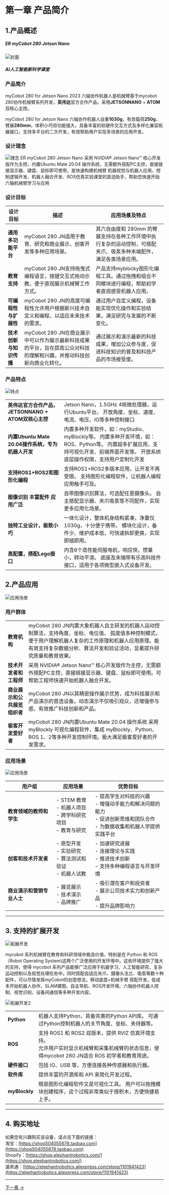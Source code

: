 # 第一章 产品简介
## 1.产品概述

##### ER myCobot 280 Jetson Nano

![封面](../../resource/1-ProductInformation/1.ProductIntroduction/280JNtu.png)
##### AI人工智能新科学课堂

### 产品简介

myCobot 280 for Jetson Nano 2023 六轴协作机器人是机械臂基于mycobot 280协作机械臂系列开发，**英伟达**官方合作产品，采用**JETSONNANO** + **ATOM**双核心主控。

myCobot 280 for Jetson Nano 六轴协作机器人自重**1030g**，有效载荷**250g**，臂展**280mm**，体积小巧但功能强大，具备丰富的软硬件交互方式及多样化兼容拓展接口，支持多平台的二次开发，有效帮助用户实现多场景的应用开发。

### 设计理念
![理念](../../resource/1-ProductInformation/1.ProductIntroduction/DualScreen.jpg)
ER myCobot 280 Jetson Nano 采用 NVIDIA® Jetson Nano™ 核心开发版作为主控，内置Ubuntu Mate 20.04 操作系统，无需额外搭配PC主控，直接链接显示器、键盘、鼠标即可使用，是快速构建机械臂 机器视觉与机器人应用、控制逻辑开发、机器人融合开发、ROS仿真实验课堂的首选助手，帮助您快速开始六轴机械臂学习与应用

### 设计目标

| 设计目标               | 描述                                                         | 应用场景及特点                                               |
| ---------------------- | ------------------------------------------------------------ | ------------------------------------------------------------ |
| **通用多功能平台**     | myCobot 280 JN适用于教育、研究和商业展示、创客开发等多种应用场景。 | 其六自由度和 280mm 的臂展支持在各种工作环境中执行复杂的运动控制，可搭配夹爪、吸泵多种末端配件，满足各类场景应用。 |
| **教育支持**           | myCobot 280 JN支持拖曳式编程语言，按键交互式拖动示教，便于直观展示机械臂工作方式。 | 产品支持myblocky图形化编程工具。通过拖拽和组合不同模块进行编程，帮助初学者直观感受机器人应用。 |
| **可编程性与扩展性**   | myCobot 280 JN的高度可编程性允许用户根据新兴技术自定义和编程，以适应未来技术的需求。 | 通过用户自定义编程，设备能实现优化操作和实验结果，满足研究与发展的不断变化。 |
| **技术创新与知识传播** | myCobot 280 JN在商业展示中可以作为展示最新科技成果的平台，旨在提高公众对科技的理解和兴趣，并推动科技创新向商业化转化。 | 通过展示和演示最新的科技成果，增加公众参与度，促进科技知识的普及和科技产品的市场接受度。 |

### 产品特点

![特点](../../resource/1-ProductInformation/1.ProductIntroduction/feature.png)

|                                                     |                                                              |
| --------------------------------------------------- | ------------------------------------------------------------ |
| **英伟达官方合作产品，JETSONNANO + ATOM双核心主控** | Jetson Nano，1.5GHz 4核微处理器，运行Ubuntu平台。 开放角度、坐标、速度、电流、电压、IO等多种控制接口 |
| **内置Ubuntu Mate 20.04操作系统，专为机器人开发**   | 内置多种开发软件，如：myStudio、myBlockly等。 内置多种开发环境，如：ROS、Python等。 内置超多扩展应用，支持可视化开发、前端界面开发等。 开放系统底层操作权限，支持用户定制化开发 |
| **支持ROS1+ROS2和图形化编程**                       | 支持ROS1+ROS2多版本应用，让开发不再受限。 支持图形化编程软件，让机器人编程应用触手可及。 |
| **图像识别 丰富配件 应用广泛**                      | 自带图像识别算法，可选配任意摄像头。 自主搭配显示器、夹爪吸泵等不同配件，实现更多应用化场景。 |
| **独特工业设计，极致小巧**                          | 一体化设计，整体机身结构紧凑，净重仅1030g，十分便于携带。 模块化设计，备件少、维护成本低，可快速拆卸更换，实现即插即用。 |
| **高配置，搭配Lego接口**                            | 内含6个高性能伺服电机，响应快，惯量小，转动平滑。 底座及末端带有乐高科技件接口，适用于各项微型嵌入式设备开发。 |



## 2.产品应用

![应用场景](../../resource/1-ProductInformation/1.ProductIntroduction/ApplicationScenario.png)
### 用户群体

|                              |                                                              |
| ---------------------------- | ------------------------------------------------------------ |
| **教育机构**                 | myCobot 280 JN内置大象机器人自主研发的机器人运动控制算法，支持角度、坐标、电位值、 弧度值多种控制模式，便于⽤户理解机器人复杂的工作原理和机器⼈应用原理。能有效支持复杂数据分析、算法开发和验证活动，显著提升研究质量和教育效果。 |
| **技术开发者和工程师**       | 采用 NVIDIA® Jetson Nano™ 核心开发版作为主控，无需额外搭配PC主控，直接链接显示器、键盘、鼠标即可使用。可帮助工程师快速开始机器人融合开发。 |
| **商业展示和公共展览组织者** | myCobot 280 JN以其精密操作展示优势，成为科技展示和产品演示的首选设备。动态演示不仅吸引观众，还增强参与感，有效推广科技创新和产品。 |
| **极客开发爱好者**           | myCobot 280 JN内置Ubuntu Mate 20.04 操作系统 采用 myBlockly 可视化编程软件，集成 myBlockly、Python、ROS 1、2等多种开发控制环境。极大满足极客爱好者的开发需求。 |


### 应用场景
![应用场景](../../resource/1-ProductInformation/1.ProductIntroduction/Application.png)

| **用户组**                 | **应用场景**                                                 | **优势目标**                                                 |
| -------------------------- | ------------------------------------------------------------ | ------------------------------------------------------------ |
| **教育领域的教师和学生**   | - STEM 教育<br>- 机器人项目<br>- 跨学科研究项目<br>- 教育与研究 | - 提高学生对科技的兴趣<br>- 增强动手能力和解决问题的能力<br>- 促进创新思维和团队合作<br>- 为数据收集和机器人学提供实践平台 |
| **创客和技术开发者**       | - 原型开发<br>- 实验研究<br>- 算法测试和验证<br>- 机器人试教 | - 加速研究进展<br>- 连接理论与实践<br>- 推进技术创新<br>- 支持多种编程语言与开发环境 |
| **商业演示和营销专业人士** | - 展览展示<br>- 技术演示<br>- 品牌推广                       | - 吸引潜在客户和投资者<br>- 展示公司技术实力和创新产品<br>- 提升品牌影响力 |

---

## 3. 支持的扩展开发
![拓展开发](../../resource/1-ProductInformation/1.ProductIntroduction/expand.png)

mycobot 系列机械臂在教育和科研领域中极具价值，特别是在 Python 和 ROS（Robot Operating System)这两个广泛使用的开发环境中。这些环境提供了强大的支持，使得 mycobot  系列产品能够广泛应用于机器学习、人工智能研究、复杂运动控制以及视觉处理任务中。同时搭配自适应夹爪、摄像头法兰、吸泵等数十种配件，可以尽情发挥myCobot的创意想法。移动底盘+机械手臂 搭配开发，低成本开始机器人协作、SLAM建图、自主导航、ROS开发环境、六轴协作机器人控制、视觉识别、设备间通信等多种开发内容。

![拓展开发2](../../resource/1-ProductInformation/1.ProductIntroduction/agv.png)

|   |  |
| ------------------------------------------------------------ | ------------------------------------------------------------ |
| **Python**                                                   | 机器人支持Python，具备完善的Python API库。 可通过Python控制机器人的关节角度、坐标、夹持器等。 |
| **ROS**                                                      | 支持 ROS1 和 ROS2 双版本，提供 RVIZ 仿真环境支持。<br>允许用户实时显示机械臂和采集机械臂的状态信息，使得mycobot 280 JN适合 ROS 初学者和教育用途。 |
| **硬件接口**                                                 | 包括 IO、USB 等，方便连接各种传感器和执行器。              |
| **软件库**                                                   | 提供丰富的开源库和 API 来简化开发过程。                    |
| **myBlockly** | 既是图形化编程软件又是可视化工具。 用户可以拖拽模块创建程序，这个过程非常类似于搭积木，方便快捷易上手。 |

---


## 4. 购买地址

如果您有兴趣购买该设备，请点击下面的链接：  
淘宝：[https://shop504055678.taobao.com](https://shop504055678.taobao.com)  
Shopify：[https://shop.elephantrobotics.com/](https://shop.elephantrobotics.com/)  
速卖通：[https://elephantrobotics.aliexpress.com/store/1101941423](https://elephantrobotics.aliexpress.com/store/1101941423)

---

[下一章 →](../2.ProductParameter/2-ProductParameters.md)